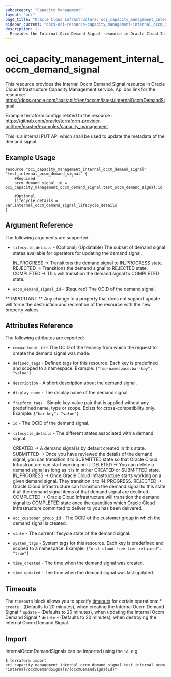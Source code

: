 ```yaml
---
subcategory: "Capacity Management"
layout: "oci"
page_title: "Oracle Cloud Infrastructure: oci_capacity_management_internal_occm_demand_signal"
sidebar_current: "docs-oci-resource-capacity_management-internal_occm_demand_signal"
description: |-
  Provides the Internal Occm Demand Signal resource in Oracle Cloud Infrastructure Capacity Management service
---
```


# oci_capacity_management_internal_occm_demand_signal
This resource provides the Internal Occm Demand Signal resource in Oracle Cloud Infrastructure Capacity Management service.
Api doc link for the resource: https://docs.oracle.com/iaas/api/#/en/occcm/latest/InternalOccmDemandSignal

Example terraform configs related to the resource : https://github.com/oracle/terraform-provider-oci/tree/master/examples/capacity_management

This is a internal PUT API which shall be used to update the metadata of the demand signal.


## Example Usage

```hcl
resource "oci_capacity_management_internal_occm_demand_signal" "test_internal_occm_demand_signal" {
	#Required
	occm_demand_signal_id = oci_capacity_management_occm_demand_signal.test_occm_demand_signal.id

	#Optional
	lifecycle_details = var.internal_occm_demand_signal_lifecycle_details
}
```

## Argument Reference

The following arguments are supported:

* `lifecycle_details` - (Optional) (Updatable) The subset of demand signal states available for operators for updating the demand signal.

	IN_PROGRESS -> Transitions the demand signal to IN_PROGRESS state. REJECTED -> Transitions the demand signal to REJECTED state. COMPLETED -> This will transition the demand signal to COMPLETED state. 
* `occm_demand_signal_id` - (Required) The OCID of the demand signal. 


** IMPORTANT **
Any change to a property that does not support update will force the destruction and recreation of the resource with the new property values

## Attributes Reference

The following attributes are exported:

* `compartment_id` - The OCID of the tenancy from which the request to create the demand signal was made. 
* `defined_tags` - Defined tags for this resource. Each key is predefined and scoped to a namespace. Example: `{"foo-namespace.bar-key": "value"}` 
* `description` - A short description about the demand signal. 
* `display_name` - The display name of the demand signal. 
* `freeform_tags` - Simple key-value pair that is applied without any predefined name, type or scope. Exists for cross-compatibility only. Example: `{"bar-key": "value"}` 
* `id` - The OCID of the demand signal. 
* `lifecycle_details` - The different states associated with a demand signal. 

	CREATED -> A demand signal is by default created in this state.  SUBMITTED -> Once you have reviewed the details of the demand signal, you can transition it to SUBMITTED state so that Oracle Cloud Infrastructure can start working on it. DELETED -> You can delete a demand signal as long as it is in either CREATED or SUBMITTED state. IN_PROGRESS -> Once Oracle Cloud Infrastructure starts working on a given demand signal. They transition it to IN_PROGRESS. REJECTED -> Oracle Cloud Infrastructure can transition the demand signal to this state if all the demand signal items of that demand signal are declined. COMPLETED -> Oracle Cloud Infrastructure will transition the demand signal to COMPLETED state once the quantities which Oracle Cloud Infrastructure committed to deliver to you has been delivered. 
* `occ_customer_group_id` - The OCID of the customer group in which the demand signal is created. 
* `state` - The current lifecycle state of the demand signal. 
* `system_tags` - System tags for this resource. Each key is predefined and scoped to a namespace. Example: `{"orcl-cloud.free-tier-retained": "true"}` 
* `time_created` - The time when the demand signal was created. 
* `time_updated` - The time when the demand signal was last updated. 

## Timeouts

The `timeouts` block allows you to specify [timeouts](https://registry.terraform.io/providers/oracle/oci/latest/docs/guides/changing_timeouts) for certain operations:
	* `create` - (Defaults to 20 minutes), when creating the Internal Occm Demand Signal
	* `update` - (Defaults to 20 minutes), when updating the Internal Occm Demand Signal
	* `delete` - (Defaults to 20 minutes), when destroying the Internal Occm Demand Signal


## Import

InternalOccmDemandSignals can be imported using the `id`, e.g.

```
$ terraform import oci_capacity_management_internal_occm_demand_signal.test_internal_occm_demand_signal "internal/occmDemandSignals/{occmDemandSignalId}" 
```

